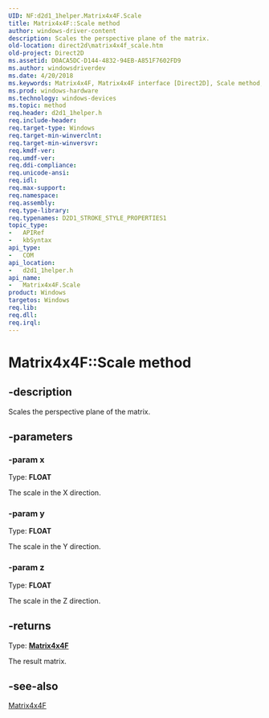 ```yaml
---
UID: NF:d2d1_1helper.Matrix4x4F.Scale
title: Matrix4x4F::Scale method
author: windows-driver-content
description: Scales the perspective plane of the matrix.
old-location: direct2d\matrix4x4f_scale.htm
old-project: Direct2D
ms.assetid: D0ACA5DC-D144-4832-94EB-A851F7602FD9
ms.author: windowsdriverdev
ms.date: 4/20/2018
ms.keywords: Matrix4x4F, Matrix4x4F interface [Direct2D], Scale method, Matrix4x4F::Scale, Scale method [Direct2D], Scale method [Direct2D], Matrix4x4F interface, Scale,Matrix4x4F.Scale, d2d1_1helper/Matrix4x4F::Scale, direct2d.matrix4x4f_scale
ms.prod: windows-hardware
ms.technology: windows-devices
ms.topic: method
req.header: d2d1_1helper.h
req.include-header: 
req.target-type: Windows
req.target-min-winverclnt: 
req.target-min-winversvr: 
req.kmdf-ver: 
req.umdf-ver: 
req.ddi-compliance: 
req.unicode-ansi: 
req.idl: 
req.max-support: 
req.namespace: 
req.assembly: 
req.type-library: 
req.typenames: D2D1_STROKE_STYLE_PROPERTIES1
topic_type:
-	APIRef
-	kbSyntax
api_type:
-	COM
api_location:
-	d2d1_1helper.h
api_name:
-	Matrix4x4F.Scale
product: Windows
targetos: Windows
req.lib: 
req.dll: 
req.irql: 
---
```


# Matrix4x4F::Scale method


## -description


Scales the perspective plane of the matrix.


## -parameters




### -param x

Type: <b>FLOAT</b>

The scale in the X direction.


### -param y

Type: <b>FLOAT</b>

The scale in the Y direction.


### -param z

Type: <b>FLOAT</b>

The scale in the Z direction.


## -returns



Type: <b><a href="https://msdn.microsoft.com/113861DF-2E6D-4930-82DC-AA592882E21C">Matrix4x4F</a></b>

The result matrix.




## -see-also




<a href="https://msdn.microsoft.com/113861DF-2E6D-4930-82DC-AA592882E21C">Matrix4x4F</a>
 

 

